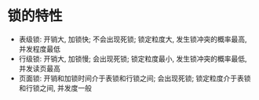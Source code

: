 # 锁的特性

- 表级锁: 开销大, 加锁快; 不会出现死锁; 锁定粒度大, 发生锁冲突的概率最高, 并发程度最低
- 行级锁: 开销大, 加锁慢; 会出现死锁; 锁定粒度最小, 发生锁冲突的概率最低, 并发读页最高
- 页面锁: 开销和加锁时间介于表锁和行锁之间; 会出现死锁; 锁定粒度介于表锁和行锁之间, 并发度一般
